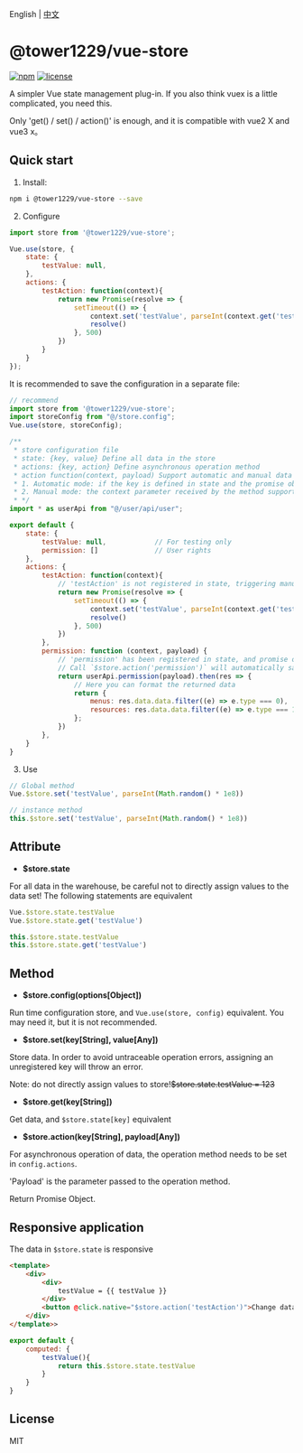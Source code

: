 English | [中文](README_CN.md)

# @tower1229/vue-store

[![npm](https://img.shields.io/npm/v/@tower1229/vue-store.svg)](https://www.npmjs.com/package/@tower1229/vue-store) [![license](https://img.shields.io/github/license/tower1229/vue-store.svg)]()

A simpler Vue state management plug-in. If you also think vuex is a little complicated, you need this.

Only 'get() / set() / action()' is enough, and it is compatible with vue2 X and vue3 x。

## Quick start

1. Install:

``` bash
npm i @tower1229/vue-store --save
```

2. Configure

``` js
import store from '@tower1229/vue-store';

Vue.use(store, {
    state: {
        testValue: null,
    },
    actions: {
        testAction: function(context){
            return new Promise(resolve => {
                setTimeout(() => {
                    context.set('testValue', parseInt(context.get('testValue')+1))
                    resolve()
                }, 500)
            })
        }
    }
});
```

It is recommended to save the configuration in a separate file:

``` js
// recommend
import store from '@tower1229/vue-store';
import storeConfig from "@/store.config";
Vue.use(store, storeConfig);

```

``` js
/**
 * store configuration file
 * state: {key, value} Define all data in the store
 * actions: {key, action} Define asynchronous operation method
 * action function(context, payload) Support automatic and manual data operation modes
 * 1. Automatic mode: if the key is defined in state and the promise object is returned by the method, the return value of promise will be automatically stored in state[key]
 * 2. Manual mode: the context parameter received by the method supports the get () / set () method, and they can operate the state by themselves
 * */
import * as userApi from "@/user/api/user";

export default {
    state: {
        testValue: null,            // For testing only
        permission: []              // User rights
    },
    actions: {
        testAction: function(context){
            // 'testAction' is not registered in state, triggering manual mode
            return new Promise(resolve => {
                setTimeout(() => {
                    context.set('testValue', parseInt(context.get('testValue')+1))
                    resolve()
                }, 500)
            })
        },
        permission: function (context, payload) {
            // 'permission' has been registered in state, and promise object is returned to trigger automatic mode
            // Call `$store.action('permission')` will automatically save the returned value into `$store.state.permission`
            return userApi.permission(payload).then(res => {
                // Here you can format the returned data
                return {
                    menus: res.data.data.filter((e) => e.type === 0),
                    resources: res.data.data.filter((e) => e.type === 1),
                };
            })
        },
    }
}
```

3. Use

``` js
// Global method
Vue.$store.set('testValue', parseInt(Math.random() * 1e8))

// instance method
this.$store.set('testValue', parseInt(Math.random() * 1e8))

```

## Attribute

- **$store.state**

For all data in the warehouse, be careful not to directly assign values to the data set! The following statements are equivalent

``` js
Vue.$store.state.testValue
Vue.$store.state.get('testValue')

this.$store.state.testValue
this.$store.state.get('testValue')

```

## Method

- **$store.config(options[Object])**

Run time configuration store, and ` Vue.use(store, config) ` equivalent. You may need it, but it is not recommended.

- **$store.set(key[String], value[Any])**

Store data. In order to avoid untraceable operation errors, assigning an unregistered key will throw an error.

Note: do not directly assign values to store!<s>$store.state.testValue = 123</s>

- **$store.get(key[String])**

Get data, and `$store.state[key]` equivalent

- **$store.action(key[String], payload[Any])**

For asynchronous operation of data, the operation method needs to be set in `config.actions`.

'Payload' is the parameter passed to the operation method.

Return Promise Object.

## Responsive application

The data in `$store.state` is responsive

``` html
<template>
    <div>
        <div>
            testValue = {{ testValue }}
        </div>
        <button @click.native="$store.action('testAction')">Change data</button>
    </div>
</template>>
```

``` js
export default {
    computed: {
        testValue(){
            return this.$store.state.testValue
        }
    }
}

```

## License

MIT